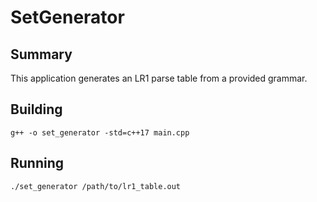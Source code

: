 # SetGenerator

## Summary
This application generates an LR1 parse table from a provided grammar.

## Building
`g++ -o set_generator -std=c++17 main.cpp`

## Running
`./set_generator /path/to/lr1_table.out`